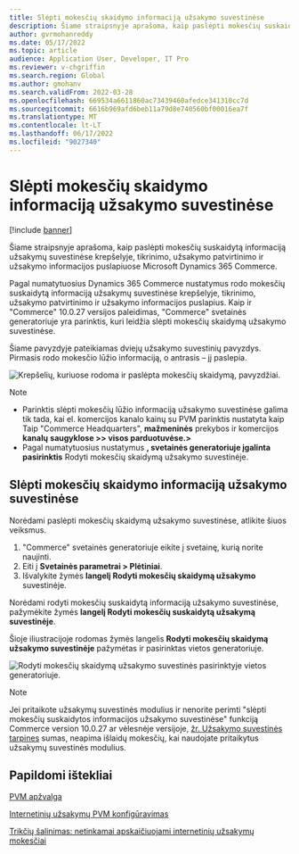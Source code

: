 ```yaml
---
title: Slėpti mokesčių skaidymo informaciją užsakymo suvestinėse
description: Šiame straipsnyje aprašoma, kaip paslėpti mokesčių suskaidytą informaciją užsakymų suvestinėse krepšelyje, tikrinimo, užsakymo patvirtinimo ir užsakymo informacijos puslapiuose Microsoft Dynamics 365 Commerce.
author: gvrmohanreddy
ms.date: 05/17/2022
ms.topic: article
audience: Application User, Developer, IT Pro
ms.reviewer: v-chgriffin
ms.search.region: Global
ms.author: gmohanv
ms.search.validFrom: 2022-03-28
ms.openlocfilehash: 669534a6611860ac73439460afedce341310cc7d
ms.sourcegitcommit: 6616b969afd6beb11a79d8e740560bf00016ea7f
ms.translationtype: MT
ms.contentlocale: lt-LT
ms.lasthandoff: 06/17/2022
ms.locfileid: "9027340"
---
```

# <a name="hide-tax-breakup-information-in-order-summaries"></a>Slėpti mokesčių skaidymo informaciją užsakymo suvestinėse

[!include [banner](includes/banner.md)]

Šiame straipsnyje aprašoma, kaip paslėpti mokesčių suskaidytą informaciją užsakymų suvestinėse krepšelyje, tikrinimo, užsakymo patvirtinimo ir užsakymo informacijos puslapiuose Microsoft Dynamics 365 Commerce.

Pagal numatytuosius Dynamics 365 Commerce nustatymus rodo mokesčių suskaidytą informaciją užsakymų suvestinėse krepšelyje, tikrinimo, užsakymo patvirtinimo ir užsakymo informacijos puslapius. Kaip ir "Commerce" 10.0.27 versijos paleidimas, "Commerce" svetainės generatoriuje yra parinktis, kuri leidžia slėpti mokesčių skaidymą užsakymo suvestinėse.

Šiame pavyzdyje pateikiamas dviejų užsakymo suvestinių pavyzdys. Pirmasis rodo mokesčio lūžio informaciją, o antrasis – jį paslepia.

![Krepšelių, kuriuose rodoma ir paslėpta mokesčių skaidymą, pavyzdžiai.](media/prices-include-sales-tax-e-Commerce.png)

> [!NOTE]
> - Parinktis slėpti mokesčių lūžio informaciją užsakymo suvestinėse galima tik tada, kai el. komercijos kanalo kainų su PVM parinktis nustatyta kaip Taip "Commerce Headquarters", **mažmeninės** prekybos ir komercijos **kanalų** **saugyklose \>\> visos parduotuvėse.\>** 
> - Pagal numatytuosius nustatymus **, svetainės generatoriuje įgalinta pasirinktis** Rodyti mokesčių skaidymą užsakymo suvestinėje.

## <a name="hide-tax-breakup-information-in-order-summaries"></a>Slėpti mokesčių skaidymo informaciją užsakymo suvestinėse

Norėdami paslėpti mokesčių skaidymą užsakymo suvestinėse, atlikite šiuos veiksmus.

1. "Commerce" svetainės generatoriuje eikite į svetainę, kurią norite naujinti.
1. Eiti į **Svetainės parametrai \> Plėtiniai**.
1. Išvalykite žymės **langelį Rodyti mokesčių skaidymą užsakymo** suvestinėje.

Norėdami rodyti mokesčių suskaidytą informaciją užsakymo suvestinėse, pažymėkite žymės **langelį Rodyti mokesčių suskaidytą užsakymą suvestinėje**.  

Šioje iliustracijoje rodomas žymės langelis **Rodyti mokesčių skaidymą užsakymo suvestinėje** pažymėtas ir pasirinktas vietos generatoriuje.

![Rodyti mokesčių skaidymą užsakymo suvestinės pasirinktyje vietos generatoriuje.](media/prices-include-sales-tax-e-Commerce-site-settings.png)

> [!NOTE]
> Jei pritaikote užsakymų suvestinės modulius ir nenorite perimti "slėpti mokesčių suskaidytos informacijos užsakymo suvestinėse" funkciją Commerce version 10.0.27 ar vėlesnėje versijoje, [žr. Užsakymo suvestinės tarpines](troubleshoot/summary-taxes-custom-modules-10.0.27.md#resolution) sumas, neapima išlaidų mokesčių, kai naudojate pritaikytus užsakymų suvestinės modulius.

## <a name="additional-resources"></a>Papildomi ištekliai

[PVM apžvalga](/finance/general-ledger/indirect-taxes-overview)

[Internetinių užsakymų PVM konfigūravimas](sales-tax-config.md)

[Trikčių šalinimas: netinkamai apskaičiuojami internetinių užsakymų mokesčiai](troubleshoot/tax-miscalculated-online-order.md)
